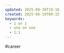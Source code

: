 ```yaml
---
updated: 2025-09-30T19:18
created: 2025-08-19T09:15
keywords:
  - 1 on 1
  - one on one
  - 1:1
---
```

#career 

[^1]: [Reddit - The heart of the internet](https://www.reddit.com/r/Leadership/comments/1ec06oj/what_questions_do_you_ask_during_your_11s/)
[^2]: [GitHub - VGraupera/1on1-questions: Mega list of 1 on 1 meeting questions compiled from a variety to sources](https://github.com/VGraupera/1on1-questions)
